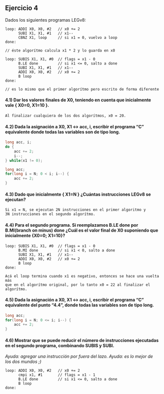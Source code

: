 ## Ejercicio 4

Dados los siguientes programas LEGv8:
```
loop: ADDI X0, X0, #2   // x0 += 2
      SUBI X1, X1, #1   // x1--
      CBNZ X1, loop     // si x1 = 0, vuelvo a loop
done:

// éste algorítmo calcula x1 * 2 y lo guarda en x0
```
```
loop: SUBIS X1, X1, #0  // flags = x1 - 0
      B.LE done         // si x1 <= 0, salto a done
      SUBI X1, X1, #1   // x1--
      ADDI X0, X0, #2   // x0 += 2
      B loop
done:

// es lo mismo que el primer algorítmo pero escrito de forma diferente
```

#### 4.1) Dar los valores finales de X0, teniendo en cuenta que inicialmente vale { X0=0, X1=10 }.
```
Al finalizar cualquiera de los dos algorítmos, x0 = 20.
```

#### 4.2) Dada la asignación a X0, X1 <-> acc, i, escribir el programa “C” equivalente donde todas las variables son de tipo long.
```c
long acc, i;
do {
    acc += 2;
    i--;
} while(x1 != 0);
```
```c
long acc;
for(long i = N; 0 < i; i--) {
    acc += 2;
}
```

#### 4.3) Dado que inicialmente { X1=N } ¿Cuántas instrucciones LEGv8 se ejecutan?
```
Si x1 = N, se ejecutan 2N instrucciones en el primer algoritmo y
3N instrucciones en el segundo algorítmo.
```

#### 4.4) Para el segundo programa. Si reemplazamos B.LE done por B.MI(branch on minus) done ¿Cuál es el valor final de X0 suponiendo que inicialmente {X0=0; X1=10}?
```
loop: SUBIS X1, X1, #0  // flags = x1 - 0
      B.MI done         // si x1 < 0, salto a done
      SUBI X1, X1, #1   // x1--
      ADDI X0, X0, #2   // x0 += 2
      B loop
done:

Acá el loop termina cuando x1 es negativo, entonces se hace una vuelta más
que en el algorítmo original, por lo tanto x0 = 22 al finalizar el algorítmo.
```

#### 4.5) Dada la asignación a X0, X1 <-> acc, i, escribir el programa “C” equivalente del punto “4.4”, donde todas las variables son de tipo long.
```c
long acc;
for(long i = N; 0 <= i; i--) {
    acc += 2;
}
```

#### 4.6) Mostrar que se puede reducir el número de instrucciones ejecutadas en el segundo programa, combinando SUBIS y SUBI.<br>
*Ayuda: agregar una instrucción por fuera del lazo. Ayuda: es lo mejor de los dos mundos ;)*
```
loop: ADDI X0, X0, #2   // x0 += 2
      cmpi x1, #1       // flags = x1 - 1
      B.LE done         // si x1 <= 0, salto a done
      B loop
done:
```